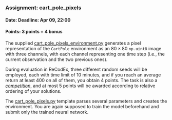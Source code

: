 ### Assignment: cart_pole_pixels
#### Date: Deadline: Apr 09, 22:00
#### Points: 3 points + 4 bonus

The supplied [cart_pole_pixels_environment.py](https://github.com/ufal/npfl139/tree/master/labs/06/cart_pole_pixels_environment.py)
generates a pixel representation of the `CartPole` environment
as an $80×80$ `np.uint8` image with three channels, with each channel representing one time step
(i.e., the current observation and the two previous ones).

During evaluation in ReCodEx, three different random seeds will be employed,
each with time limit of 10 minutes, and if you reach an average return at least
400 on all of them, you obtain 4 points. The task is also
a [_competition_](https://ufal.mff.cuni.cz/courses/npfl139/2324-summer#competitions),
and at most 5 points will be awarded according to relative ordering of your
solutions.

The [cart_pole_pixels.py](https://github.com/ufal/npfl139/tree/master/labs/06/cart_pole_pixels.py)
template parses several parameters and creates the environment.
You are again supposed to train the model beforehand and submit
only the trained neural network.
